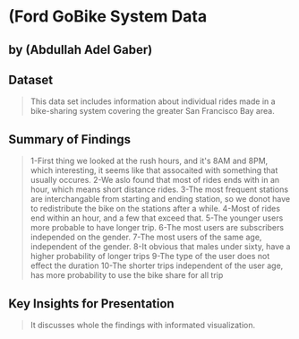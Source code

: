 # (Ford GoBike System Data
## by (Abdullah Adel Gaber)


## Dataset

>This data set includes information about individual rides made in a bike-sharing system covering the greater San Francisco Bay area.


## Summary of Findings

>1-First thing we looked at the rush hours, and it's 8AM and 8PM, which interesting, it seems like that assocaited with something that usually occures.
2-We aslo found that most of rides ends with in an hour, which means short distance rides.
3-The most frequent stations are interchangable from starting and ending station, so we donot have to redistribute the bike on the stations after a while.
4-Most of rides end within an hour, and a few that exceed that.
5-The younger users more probable to have longer trip.
6-The most users are subscribers independed on the gender.
7-The most users of the same age, independent of the gender.
8-It obvious that males under sixty, have a higher probability of longer trips
9-The type of the user does not effect the duration
10-The shorter trips independent of the user age, has more probability to use the bike share for all trip


## Key Insights for Presentation

>It discusses whole the findings with informated visualization.